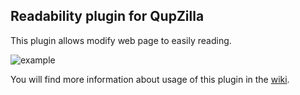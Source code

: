 Readability plugin for QupZilla
-------------------------------------------------
This plugin allows modify web page to easily reading.

![example](http://i.imgur.com/SnQNfQl.png)

You will find more information about usage of this plugin in the [wiki](https://github.com/QupZilla/qupzilla-plugins/wiki/Readability).
